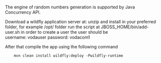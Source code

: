 
The  engine of  random numbers  generation is supported by Java Concurrency API. 

Download   a wildfly  application server at:
unzip  and install  in your preferred folder, for example /opt/  folder
run the script at JBOSS_HOME/bin/add-user.sh in order to create a user
	the user should be  
		username: vodauser
		password: vodacom1
	
After  that compile the app using the following command	
		
		mvn clean install wildfly:deploy -Pwildfly-runtime